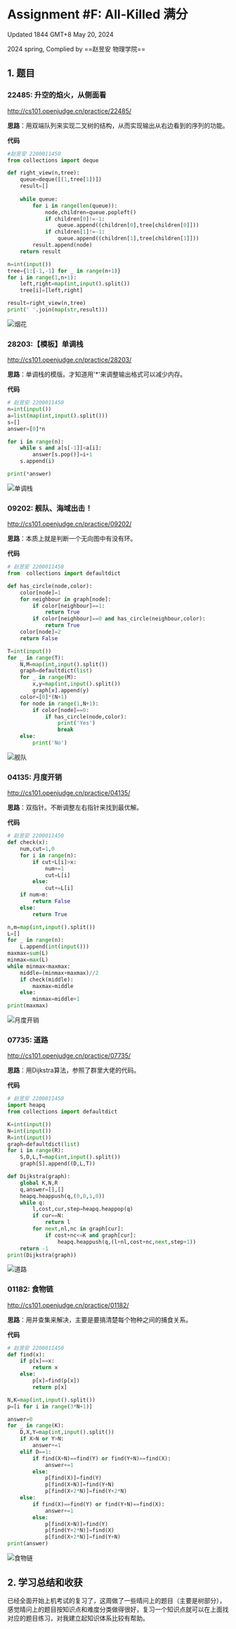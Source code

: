 # Assignment #F: All-Killed 满分

Updated 1844 GMT+8 May 20, 2024

2024 spring, Complied by ==赵昱安 物理学院==



## 1. 题目

### 22485: 升空的焰火，从侧面看

http://cs101.openjudge.cn/practice/22485/

**思路**：用双端队列来实现二叉树的结构，从而实现输出从右边看到的序列的功能。

**代码**

```python
#赵昱安 2200011450 
from collections import deque

def right_view(n,tree):
    queue=deque([(1,tree[1])])
    result=[]
    
    while queue:
        for i in range(len(queue)):
            node,children=queue.popleft()
            if children[0]!=-1:
                queue.append((children[0],tree[children[0]]))
            if children[1]!=-1:
                queue.append((children[1],tree[children[1]]))
        result.append(node)
    return result

n=int(input())
tree={1:[-1,-1] for _ in range(n+1)}
for i in range(1,n+1):
    left,right=map(int,input().split())
    tree[i]=[left,right]

result=right_view(n,tree)
print(' '.join(map(str,result)))
```

![烟花](C:\Users\赵昱安\Desktop\烟花.jpg)



### 28203:【模板】单调栈

http://cs101.openjudge.cn/practice/28203/

**思路**：单调栈的模版。才知道用'*'来调整输出格式可以减少内存。

**代码**

```python
# 赵昱安 2200011450
n=int(input())
a=list(map(int,input().split()))
s=[]
answer=[0]*n

for i in range(n):
    while s and a[s[-1]]<a[i]:
        answer[s.pop()]=i+1
    s.append(i)

print(*answer)
```

![单调栈](C:\Users\赵昱安\Desktop\单调栈.jpg)



### 09202: 舰队、海域出击！

http://cs101.openjudge.cn/practice/09202/

**思路**：本质上就是判断一个无向图中有没有环。

**代码**

```python
# 赵昱安 2200011450
from  collections import defaultdict

def has_circle(node,color):
    color[node]=1
    for neighbour in graph[node]:
        if color[neighbour]==1:
            return True
        if color[neighbour]==0 and has_circle(neighbour,color):
            return True
    color[node]=2
    return False

T=int(input())
for _ in range(T):
    N,M=map(int,input().split())
    graph=defaultdict(list)
    for _ in range(M):
        x,y=map(int,input().split())
        graph[x].append(y)
    color=[0]*(N+1)
    for node in range(1,N+1):
        if color[node]==0:
            if has_circle(node,color):
                print('Yes')
                break
    else:
        print('No')
```

![舰队](C:\Users\赵昱安\Desktop\舰队.jpg)



### 04135: 月度开销

http://cs101.openjudge.cn/practice/04135/

**思路**：双指针。不断调整左右指针来找到最优解。

**代码**

```python
# 赵昱安 2200011450
def check(x):
    num,cut=1,0
    for i in range(n):
        if cut+L[i]>x:
            num+=1
            cut=L[i]
        else:
            cut+=L[i]
    if num>m:
        return False
    else:
        return True

n,m=map(int,input().split())
L=[]
for _ in range(n):
    L.append(int(input()))
maxmax=sum(L)
minmax=max(L)
while minmax<maxmax:
    middle=(minmax+maxmax)//2
    if check(middle):
        maxmax=middle
    else:
        minmax=middle+1
print(maxmax)
```

![月度开销](C:\Users\赵昱安\Desktop\月度开销.jpg)



### 07735: 道路

http://cs101.openjudge.cn/practice/07735/

**思路**：用Dijkstra算法，参照了群里大佬的代码。

**代码**

```python
# 赵昱安 2200011450
import heapq
from collections import defaultdict

K=int(input())
N=int(input())
R=int(input())
graph=defaultdict(list)
for i in range(R):
    S,D,L,T=map(int,input().split())
    graph[S].append((D,L,T))

def Dijkstra(graph):
    global K,N,R
    q,answer=[],[]
    heapq.heappush(q,(0,0,1,0))
    while q:
        l,cost,cur,step=heapq.heappop(q)
        if cur==N:
            return l 
        for next,nl,nc in graph[cur]:
            if cost+nc<=K and graph[cur]:
                heapq.heappush(q,(l+nl,cost+nc,next,step+1))
    return -1
print(Dijkstra(graph))
```

![道路](C:\Users\赵昱安\Desktop\道路.png)



### 01182: 食物链

http://cs101.openjudge.cn/practice/01182/

**思路**：用并查集来解决，主要是要搞清楚每个物种之间的捕食关系。

**代码**

```python
# 赵昱安 2200011450
def find(x):
    if p[x]==x:
        return x
    else:
        p[x]=find(p[x])
        return p[x]

N,K=map(int,input().split())
p=[i for i in range(3*N+1)]

answer=0
for _ in range(K):
    D,X,Y=map(int,input().split())
    if X>N or Y>N:
        answer+=1
    elif D==1:
        if find(X+N)==find(Y) or find(Y+N)==find(X):
            answer+=1
        else:
            p[find(X)]=find(Y)
            p[find(X+N)]=find(Y+N)
            p[find(X+2*N)]=find(Y+2*N)
    else:
        if find(X)==find(Y) or find(Y+N)==find(X):
            answer+=1
        else:
            p[find(X+N)]=find(Y)
            p[find(Y+2*N)]=find(X)
            p[find(X+2*N)]=find(Y+N)
print(answer)
```

![食物链](C:\Users\赵昱安\Desktop\食物链.png)



## 2. 学习总结和收获

已经全面开始上机考试的复习了，这周做了一些晴问上的题目（主要是树部分），感觉晴问上的题目按知识点和难度分类做得很好，复习一个知识点就可以在上面找对应的题目练习，对我建立起知识体系比较有帮助。





